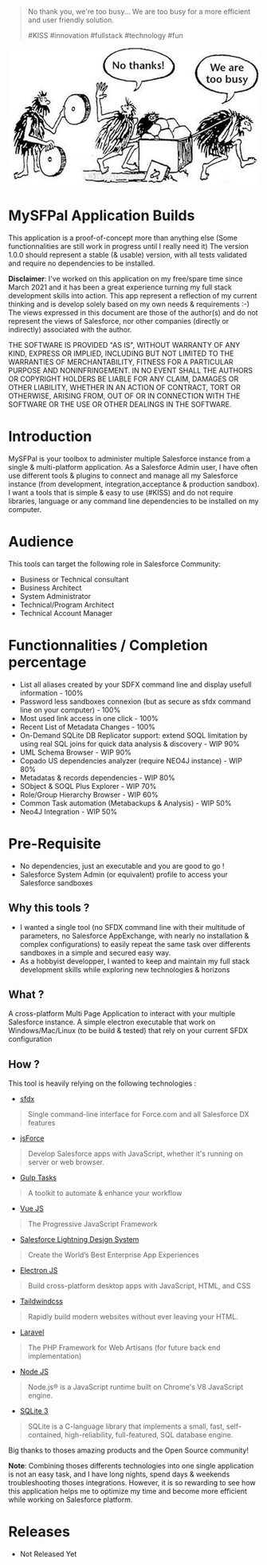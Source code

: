 > No thank you, we're too busy... 
> We are too busy for a more efficient and user friendly solution.
> 
> #KISS #innovation #fullstack #technology #fun

![No Thanks, We are too busy ...](https://github.com/mokchend/mysfpal-builds/blob/main/WeAreTooBusy.png)

# MySFPal Application Builds
This application is a proof-of-concept more than anything else (Some functionnalities are still work in progress until I really need it)
The version 1.0.0 should represent a stable (& usable) version, with all tests validated and require no dependencies to be installed.

__Disclaimer__: 
I've worked on this application on my free/spare time since March 2021 and it has been a great experience turning my full stack development skills into action.
This app represent a reflection of my current thinking and is develop solely based on my own needs & requirements :-) 
The views expressed in this document are those of the author(s) and do not represent the views of Salesforce, nor other companies (directly or indirectly) associated with the author.

THE SOFTWARE IS PROVIDED "AS IS", WITHOUT WARRANTY OF ANY KIND, EXPRESS OR
IMPLIED, INCLUDING BUT NOT LIMITED TO THE WARRANTIES OF MERCHANTABILITY,
FITNESS FOR A PARTICULAR PURPOSE AND NONINFRINGEMENT. IN NO EVENT SHALL THE
AUTHORS OR COPYRIGHT HOLDERS BE LIABLE FOR ANY CLAIM, DAMAGES OR OTHER
LIABILITY, WHETHER IN AN ACTION OF CONTRACT, TORT OR OTHERWISE, ARISING FROM,
OUT OF OR IN CONNECTION WITH THE SOFTWARE OR THE USE OR OTHER DEALINGS IN
THE SOFTWARE.

# Introduction
MySFPal is your toolbox to administer multiple Salesforce instance from a single & multi-platform application.
As a Salesforce Admin user, I have often use different tools & plugins to connect and manage  all my Salesforce 
instance (from development, integration,acceptance & production sandbox).
I want a tools that is simple & easy to use (#KISS) and do not require libraries, language or any command line dependencies 
to be installed on my computer. 

# Audience
This tools can target the following role in Salesforce Community:
- Business or Technical consultant
- Business Architect
- System Administrator
- Technical/Program Architect
- Technical Account Manager
 
# Functionnalities / Completion percentage
- List all aliases created by your SDFX command line and display usefull information - 100%
- Password less sandboxes connexion (but as secure as sfdx command line on your computer) - 100%
- Most used link access in one click - 100%
- Recent List of Metadata Changes - 100%
- On-Demand SQLite DB Replicator support: extend SOQL limitation by using real SQL joins for quick data analysis & discovery - WIP 90%
- UML Schema Browser - WIP 90%
- Copado US dependencies analyzer (require NEO4J instance) - WIP 80%
- Metadatas & records dependencies - WIP 80%
- SObject & SOQL Plus Explorer - WIP 70%
- Role/Group Hierarchy Browser - WIP 60%
- Common Task automation (Metabackups & Analysis) - WIP 50%
- Neo4J Integration - WIP 50%

# Pre-Requisite
* No dependencies, just an executable and you are good to go !
* Salesforce System Admin (or equivalent) profile to access your Salesforce sandboxes

## Why this tools ?
* I wanted a single tool (no SFDX command line with their multitude of parameters, no Salesforce AppExchange, with nearly no installation & complex configurations) to easily repeat the same task over differents sandboxes in a simple and secured easy way.
* As a hobbyist developper, I wanted to keep and maintain my full stack development skills while exploring new technologies & horizons
  
## What ?
A cross-platform Multi Page Application to interact with your multiple Salesforce instance.
A simple electron executable that work on Windows/Mac/Linux (to be build & tested) that rely on your current SFDX configuration

## How ?
This tool is heavily relying on the following technologies :
* [sfdx](https://developer.salesforce.com/tools/sfdxcli)
> Single command-line interface for Force.com and all Salesforce DX features
* [jsForce](https://jsforce.github.io/)
> Develop Salesforce apps with JavaScript, whether it's running on server or web browser. 
* [Gulp Tasks](https://gulpjs.com/) 
> A toolkit to automate & enhance your workflow
* [Vue JS](https://vuejs.org/) 
> The Progressive JavaScript Framework
* [Salesforce Lightning Design System](https://www.lightningdesignsystem.com/) 
> Create the World’s Best Enterprise App Experiences
* [Electron JS](https://vuejs.org/)
> Build cross-platform desktop apps with JavaScript, HTML, and CSS
* [Taildwindcss](https://tailwindcss.com/)
> Rapidly build modern websites without ever leaving your HTML.
* [Laravel](https://laravel.com/)
> The PHP Framework for Web Artisans (for future back end implementation)
* [Node JS](https://nodejs.org/en/)
> Node.js® is a JavaScript runtime built on Chrome's V8 JavaScript engine.
* [SQLite 3](https://www.sqlite.org/)
> SQLite is a C-language library that implements a small, fast, self-contained, high-reliability, full-featured, SQL database engine. 

Big thanks to thoses amazing products and the Open Source community!

__Note__: Combining thoses differents technologies into one single application is not an easy task, and I have long nights, spend days & weekends troubleshooting thoses integrations. However, it is so rewarding to see how this application helps me to optimize my time and become more efficient while working on Salesforce platform.
 
# Releases
* Not Released Yet
